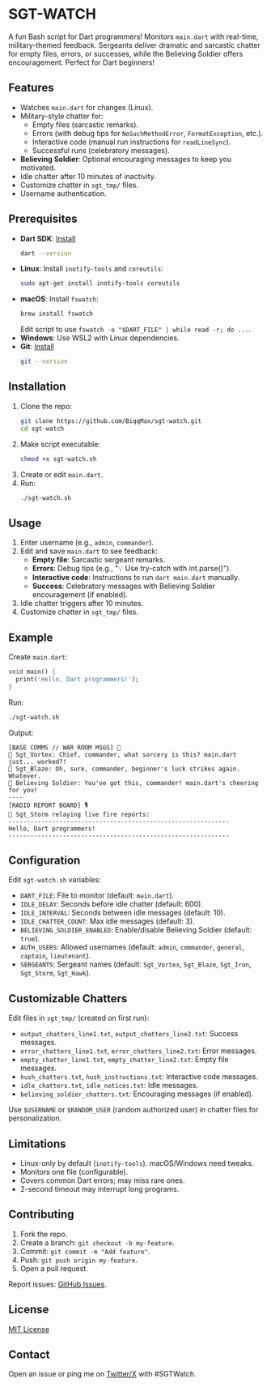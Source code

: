 

# SGT-WATCH

A fun Bash script for Dart programmers! Monitors `main.dart` with real-time, military-themed feedback. Sergeants deliver dramatic and sarcastic chatter for empty files, errors, or successes, while the Believing Soldier offers encouragement. Perfect for Dart beginners!

## Features
- Watches `main.dart` for changes (Linux).
- Military-style chatter for:
  - Empty files (sarcastic remarks).
  - Errors (with debug tips for `NoSuchMethodError`, `FormatException`, etc.).
  - Interactive code (manual run instructions for `readLineSync`).
  - Successful runs (celebratory messages).
- **Believing Soldier**: Optional encouraging messages to keep you motivated.
- Idle chatter after 10 minutes of inactivity.
- Customize chatter in `sgt_tmp/` files.
- Username authentication.

## Prerequisites
- **Dart SDK**: [Install](https://dart.dev/get-dart)
  ```bash
  dart --version
  ```
- **Linux**: Install `inotify-tools` and `coreutils`:
  ```bash
  sudo apt-get install inotify-tools coreutils
  ```
- **macOS**: Install `fswatch`:
  ```bash
  brew install fswatch
  ```
  Edit script to use `fswatch -o "$DART_FILE" | while read -r; do ...`.
- **Windows**: Use WSL2 with Linux dependencies.
- **Git**: [Install](https://git-scm.com/downloads)
  ```bash
  git --version
  ```

## Installation
1. Clone the repo:
   ```bash
   git clone https://github.com/BiqqMax/sgt-watch.git
   cd sgt-watch
   ```
2. Make script executable:
   ```bash
   chmod +x sgt-watch.sh
   ```
3. Create or edit `main.dart`.
4. Run:
   ```bash
   ./sgt-watch.sh
   ```

## Usage
1. Enter username (e.g., `admin`, `commander`).
2. Edit and save `main.dart` to see feedback:
   - **Empty file**: Sarcastic sergeant remarks.
   - **Errors**: Debug tips (e.g., "💡 Use try-catch with int.parse()").
   - **Interactive code**: Instructions to run `dart main.dart` manually.
   - **Success**: Celebratory messages with Believing Soldier encouragement (if enabled).
3. Idle chatter triggers after 10 minutes.
4. Customize chatter in `sgt_tmp/` files.

## Example
Create `main.dart`:
```dart
void main() {
  print('Hello, Dart programmers!');
}
```

Run:
```bash
./sgt-watch.sh
```

Output:
```
[BASE COMMS // WAR ROOM MSGS] 📡
💂 Sgt_Vortex: Chief, commander, what sorcery is this? main.dart just... worked?!
💂 Sgt_Blaze: Oh, sure, commander, beginner's luck strikes again. Whatever.
💂 Believing Soldier: You've got this, commander! main.dart's cheering for you!
----
[RADIO REPORT BOARD] 🎙
💂 Sgt_Storm relaying live fire reports:
-------------------------------------------------------------
Hello, Dart programmers!
-------------------------------------------------------------
```

## Configuration
Edit `sgt-watch.sh` variables:
- `DART_FILE`: File to monitor (default: `main.dart`).
- `IDLE_DELAY`: Seconds before idle chatter (default: 600).
- `IDLE_INTERVAL`: Seconds between idle messages (default: 10).
- `IDLE_CHATTER_COUNT`: Max idle messages (default: 3).
- `BELIEVING_SOLDIER_ENABLED`: Enable/disable Believing Soldier (default: `true`).
- `AUTH_USERS`: Allowed usernames (default: `admin`, `commander`, `general`, `captain`, `lieutenant`).
- `SERGEANTS`: Sergeant names (default: `Sgt_Vortex`, `Sgt_Blaze`, `Sgt_Iron`, `Sgt_Storm`, `Sgt_Hawk`).

## Customizable Chatters
Edit files in `sgt_tmp/` (created on first run):
- `output_chatters_line1.txt`, `output_chatters_line2.txt`: Success messages.
- `error_chatters_line1.txt`, `error_chatters_line2.txt`: Error messages.
- `empty_chatter_line1.txt`, `empty_chatter_line2.txt`: Empty file messages.
- `hush_chatters.txt`, `hush_instructions.txt`: Interactive code messages.
- `idle_chatters.txt`, `idle_notices.txt`: Idle messages.
- `believing_soldier_chatters.txt`: Encouraging messages (if enabled).

Use `$USERNAME` or `$RANDOM_USER` (random authorized user) in chatter files for personalization.

## Limitations
- Linux-only by default (`inotify-tools`). macOS/Windows need tweaks.
- Monitors one file (configurable).
- Covers common Dart errors; may miss rare ones.
- 2-second timeout may interrupt long programs.

## Contributing
1. Fork the repo.
2. Create a branch: `git checkout -b my-feature`.
3. Commit: `git commit -m "Add feature"`.
4. Push: `git push origin my-feature`.
5. Open a pull request.

Report issues: [GitHub Issues](https://github.com/BiqqMax/sgt-watch/issues).

## License
[MIT License](LICENSE)

## Contact
Open an issue or ping me on [Twitter/X](https://x.com/BiqqMax) with #SGTWatch.

